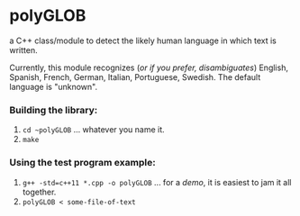 polyGLOB
========

a C++ class/module to detect the likely human language in which text is written.

Currently, this module recognizes (*or if you prefer, disambiguates*) English, 
Spanish, French, German, Italian, Portuguese, Swedish. The default language is
"unknown". 

### Building the library:

1. `cd ~polyGLOB` ... whatever you name it.
1. `make`

### Using the test program example:

1. `g++ -std=c++11 *.cpp -o polyGLOB` ... for a *demo*, it is easiest to jam it all together.
2. `polyGLOB < some-file-of-text`


